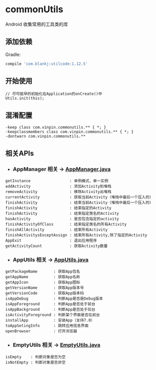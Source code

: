 # commonUtils
Android 收集常用的工具类的库
## 添加依赖

Gradle:
```groovy
compile 'com.blankj:utilcode:1.12.5'
```

## 开始使用

```
// 尽可能早的初始化在Application的onCreate()中
Utils.init(this);
```

## 混淆配置

```
-keep class com.vinpin.commonutils.** { *; }
-keepclassmembers class com.vinpin.commonutils.** { *; }
-dontwarn com.vinpin.commonutils.**
```

## 相关APIs

* ### AppManager 相关 -> [AppManager.java][appManager.java]
```
getInstance                 : 单例模式，单一实例
addActivity                 : 添加Activity到堆栈
removeActivity              : 移除Activity出堆栈
currentActivity             : 获取当前Activity（堆栈中最后一个压入的）
finishActivity              : 结束当前Activity（堆栈中最后一个压入的）
finishActivity              : 结束指定的Activity
finishActivity              : 结束指定类名的Activity
hasActivity                 : 是否包含指定的activity
finishActivityOfClass       : 结束指定类名的所有Activity
finishAllActivity           : 结束所有Activity
finishActivitysExceptAssign : 结束所有Activity,除了指定的Activity
AppExit                     : 退出应用程序
getActivityCount            : 获取Activity数量
```

* ### AppUtils 相关 -> [AppUtils.java][appUtils.java]
```
getPackageName       : 获取App包名
getAppName           : 获取App名称
getAppIcon           : 获取App图标
getVersionName       : 获取App版本号
getVersionCode       : 获取App版本码
isAppDebug           : 判断App是否是Debug版本
isAppForeground      : 判断App是否处于前台
isAppBackground      : 判断App是否处于后台
isActivityForeground : 判断某个界面是否在前台
installApp           : 安装App（支持7.0）
toAppSetingInfo      : 跳转应用信息界面
openBrowser          : 打开浏览器
```

* ### EmptyUtils 相关 -> [EmptyUtils.java][emptyUtils.java]
```
isEmpty    : 判断对象是否为空
isNotEmpty : 判断对象是否非空
```


[appManager.java]:https://github.com/VinPin/commonUtils/blob/master/common-utils/src/main/java/com/vinpin/commonutils/AppManager.java
[appUtils.java]: https://github.com/VinPin/commonUtils/blob/master/common-utils/src/main/java/com/vinpin/commonutils/AppUtils.java
[emptyUtils.java]: https://github.com/VinPin/commonUtils/blob/master/common-utils/src/main/java/com/vinpin/commonutils/EmptyUtils.java
